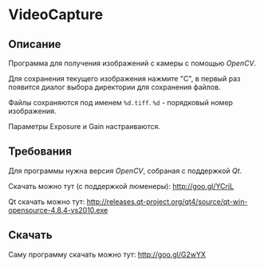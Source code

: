 VideoCapture
============

Описание
--------

Программа для получения изображений с камеры с помощью *OpenCV*.

Для сохранения текущего изображения нажмите "C", в первый раз появится диалог выбора директории для сохранения файлов.

Файлы сохраняются под именем `%d.tiff`. `%d` - порядковый номер изображения.

Параметры Exposure и Gain настраиваются.

Требования
----------

Для программы нужна версия *OpenCV*, собраная с поддержкой *Qt*.

Скачать можно тут (с поддержкой люменеры): http://goo.gl/YCrjL

Qt скачать можно тут: http://releases.qt-project.org/qt4/source/qt-win-opensource-4.8.4-vs2010.exe

Скачать
-------

Саму программу скачать можно тут: http://goo.gl/G2wYX
